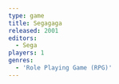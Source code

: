 ```yaml
---
type: game
title: Segagaga
released: 2001
editors: 
  - Sega
players: 1
genres:
  - 'Role Playing Game (RPG)'
---
```

